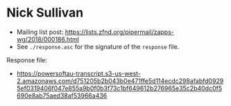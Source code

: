 # Nick Sullivan

* Mailing list post: <https://lists.zfnd.org/pipermail/zapps-wg/2018/000186.html>
* See `./response.asc` for the signature of the `response` file.

Response file:

* https://powersoftau-transcript.s3-us-west-2.amazonaws.com/d751205b2b043b0e471ffe5d114ecdc298afabfd09295ef0319406f047e855a9b0f0b3f73c1bf649612b276965e35c2b40dc0f5690e8ab75aed38af53966a436
